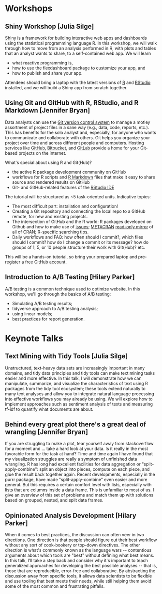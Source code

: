 # Workshops

## Shiny Workshop [Julia Silge]

[Shiny](http://shiny.rstudio.com/) is a framework for building interactive web apps and dashboards using the statistical programming language R. In this workshop, we will walk through how to move from an analysis performed in R, with plots and tables that an analyst wants to share, to a self-contained web app. We will learn

- what reactive programming is,
- how to use the flexdashboard package to customize your app, and
- how to publish and share your app.

Attendees should bring a laptop with the latest versions of [R](https://www.r-project.org/) and [RStudio](https://www.rstudio.com/products/rstudio/download/) installed, and we will build a Shiny app from scratch together.

## Using Git and GitHub with R, RStudio, and R Markdown [Jennifer Bryan]

Data analysts can use the [Git version control system](https://git-scm.com) to manage a motley assortment of project files in a sane way (e.g., data, code, reports, etc.). This has benefits for the solo analyst and, especially, for anyone who wants to communicate and collaborate with others. Git helps you organize your project over time and across different people and computers. Hosting services like [GitHub](https://github.com), [Bitbucket](https://bitbucket.org), and [GitLab](https://about.gitlab.com) provide a home for your Git-based projects on the internet.

What's special about using R and Git(Hub)?

-   the active R package development community on GitHub
-   workflows for R scripts and [R Markdown](http://rmarkdown.rstudio.com) files that make it easy to share source and rendered results on GitHub
-   Git- and GitHub-related features of the [RStudio IDE](https://www.rstudio.com/products/rstudio-desktop/)

The tutorial will be structured as ~5 task-oriented units. Indicative topics:

-   The most difficult part: installation and configuration!
-   Creating a Git repository and connecting the local repo to a GitHub remote, for new and existing projects.
-   The intersection of GitHub and the R world: R packages developed on Github and how to make use of [issues](https://guides.github.com/features/issues/); [METACRAN](http://www.r-pkg.org) [read-only mirror](https://github.com/cran) of all of CRAN; R-specific searching tips.
-   Daily workflows and FAQ: how often should I commit?, which files should I commit? how do I change a commit or its message? how do groups of 1, 5, or 10 people structure their work with Git(Hub)? etc.

This will be a hands-on tutorial, so bring your prepared laptop and pre-register a free GitHub account.

## Introduction to A/B Testing [Hilary Parker]

A/B testing is a common technique used to optimize website. In this workshop, we'll go through the basics of A/B testing:

- Simulating A/B testing results;
- tidyverse approach to A/B testing analysis;
- using linear models;
- best practices for report generation.

# Keynote Talks

## Text Mining with Tidy Tools [Julia Silge]

Unstructured, text-heavy data sets are increasingly important in many domains, and tidy data principles and tidy tools can make text mining tasks easier and more effective. In this talk, I will demonstrate how we can manipulate, summarize, and visualize the characteristics of text using R packages from the tidy tool ecosystem; these tools extend naturally to many text analyses and allow you to integrate natural language processing into effective workflows you may already be using. We will explore how to implement approaches such as sentiment analysis of texts and measuring tf-idf to quantify what documents are about.


## Behind every great plot there's a great deal of wrangling [Jennifer Bryan]

If you are struggling to make a plot, tear yourself away from stackoverflow for a moment and ... take a hard look at your data. Is it really in the most favorable form for the task at hand? Time and time again I have found that my visualization struggles are really a symptom of unfinished data wrangling. R has long had excellent facilities for data aggregation or "split-apply-combine": split an object into pieces, compute on each piece, and glue the result back together again. Recent developments, especially in the purrr package, have made "split-apply-combine" even easier and more general. But this requires a certain comfort level with lists, especially with lists that are columns inside a data frame. This is unfamiliar to most of us. I give an overview of this set of problems and match them up with solutions based on grouped, nested, and split data frames.

## Opinionated Analysis Development [Hilary Parker]

When it comes to best practices, the discussion can often veer in two directions. One direction is that people should figure out their best workflow without any sort of cook-bookery or top-down directives. The other direction is what's commonly known as the language wars -- contentious arguments about which tools are "best" without defining what best means. In this talk, I'll take a step back and consider why it's important to teach generalized approaches for developing the best possible analyses -- that is, those that are reproducible, error-free and collaborative. By abstracting the discussion away from specific tools, it allows data scientists to be flexible and use tooling that best meets their needs, while still helping them avoid some of the most common and frustrating pitfalls.